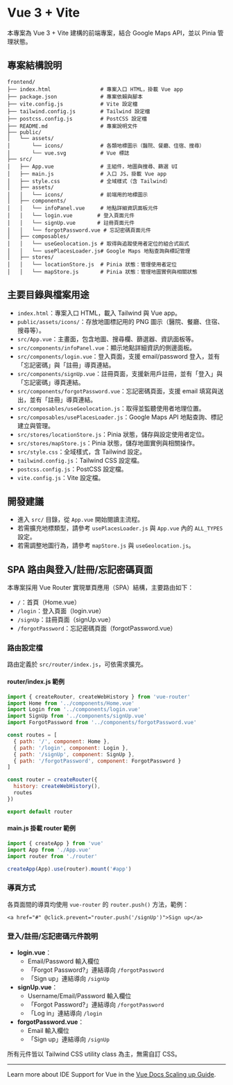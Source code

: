 # Vue 3 + Vite

本專案為 Vue 3 + Vite 建構的前端專案，結合 Google Maps API，並以 Pinia 管理狀態。

## 專案結構說明

```
frontend/
├── index.html                # 專案入口 HTML，掛載 Vue app
├── package.json              # 專案依賴與腳本
├── vite.config.js            # Vite 設定檔
├── tailwind.config.js        # Tailwind 設定檔
├── postcss.config.js         # PostCSS 設定檔
├── README.md                 # 專案說明文件
├── public/
│   └── assets/
│       └── icons/            # 各類地標圖示（醫院、餐廳、住宿、搜尋）
│       └── vue.svg           # Vue 標誌
├── src/
│   ├── App.vue               # 主組件，地圖與搜尋、篩選 UI
│   ├── main.js               # 入口 JS，掛載 Vue app
│   ├── style.css             # 全域樣式（含 Tailwind）
│   ├── assets/
│   │   └── icons/            # 前端用的地標圖示
│   ├── components/
│   │   └── infoPanel.vue     # 地點詳細資訊面板元件
│   │   └── login.vue        # 登入頁面元件
│   │   └── signUp.vue       # 註冊頁面元件
│   │   └── forgotPassword.vue # 忘記密碼頁面元件
│   ├── composables/
│   │   └── useGeolocation.js # 取得與追蹤使用者定位的組合式函式
│   │   └── usePlacesLoader.js# Google Maps 地點查詢與標記管理
│   ├── stores/
│   │   └── locationStore.js  # Pinia 狀態：管理使用者定位
│   │   └── mapStore.js       # Pinia 狀態：管理地圖實例與相關狀態
```

## 主要目錄與檔案用途

- `index.html`：專案入口 HTML，載入 Tailwind 與 Vue app。
- `public/assets/icons/`：存放地圖標記用的 PNG 圖示（醫院、餐廳、住宿、搜尋等）。
- `src/App.vue`：主畫面，包含地圖、搜尋欄、篩選器、資訊面板等。
- `src/components/infoPanel.vue`：顯示地點詳細資訊的側邊面板。
- `src/components/login.vue`：登入頁面，支援 email/password 登入，並有「忘記密碼」與「註冊」導頁連結。
- `src/components/signUp.vue`：註冊頁面，支援新用戶註冊，並有「登入」與「忘記密碼」導頁連結。
- `src/components/forgotPassword.vue`：忘記密碼頁面，支援 email 填寫與送出，並有「註冊」導頁連結。
- `src/composables/useGeolocation.js`：取得並監聽使用者地理位置。
- `src/composables/usePlacesLoader.js`：Google Maps API 地點查詢、標記建立與管理。
- `src/stores/locationStore.js`：Pinia 狀態，儲存與設定使用者定位。
- `src/stores/mapStore.js`：Pinia 狀態，儲存地圖實例與相關操作。
- `src/style.css`：全域樣式，含 Tailwind 設定。
- `tailwind.config.js`：Tailwind CSS 設定檔。
- `postcss.config.js`：PostCSS 設定檔。
- `vite.config.js`：Vite 設定檔。

## 開發建議
- 進入 `src/` 目錄，從 `App.vue` 開始閱讀主流程。
- 若需擴充地標類型，請參考 `usePlacesLoader.js` 與 `App.vue` 內的 `ALL_TYPES` 設定。
- 若需調整地圖行為，請參考 `mapStore.js` 與 `useGeolocation.js`。

## SPA 路由與登入/註冊/忘記密碼頁面

本專案採用 Vue Router 實現單頁應用（SPA）結構，主要路由如下：

- `/`：首頁（Home.vue）
- `/login`：登入頁面（login.vue）
- `/signUp`：註冊頁面（signUp.vue）
- `/forgotPassword`：忘記密碼頁面（forgotPassword.vue）

### 路由設定檔
路由定義於 `src/router/index.js`，可依需求擴充。

#### router/index.js 範例
```js
import { createRouter, createWebHistory } from 'vue-router'
import Home from '../components/Home.vue'
import Login from '../components/login.vue'
import SignUp from '../components/signUp.vue'
import ForgotPassword from '../components/forgotPassword.vue'

const routes = [
  { path: '/', component: Home },
  { path: '/login', component: Login },
  { path: '/signUp', component: SignUp },
  { path: '/forgotPassword', component: ForgotPassword }
]

const router = createRouter({
  history: createWebHistory(),
  routes
})

export default router
```

#### main.js 掛載 router 範例
```js
import { createApp } from 'vue'
import App from './App.vue'
import router from './router'

createApp(App).use(router).mount('#app')
```

### 導頁方式
各頁面間的導頁均使用 `vue-router` 的 `router.push()` 方法，範例：

```vue
<a href="#" @click.prevent="router.push('/signUp')">Sign up</a>
```

### 登入/註冊/忘記密碼元件說明
- **login.vue**：
  - Email/Password 輸入欄位
  - 「Forgot Password?」連結導向 `/forgotPassword`
  - 「Sign up」連結導向 `/signUp`
- **signUp.vue**：
  - Username/Email/Password 輸入欄位
  - 「Forgot Password?」連結導向 `/forgotPassword`
  - 「Log in」連結導向 `/login`
- **forgotPassword.vue**：
  - Email 輸入欄位
  - 「Sign up」連結導向 `/signUp`

所有元件皆以 Tailwind CSS utility class 為主，無需自訂 CSS。

---

Learn more about IDE Support for Vue in the [Vue Docs Scaling up Guide](https://vuejs.org/guide/scaling-up/tooling.html#ide-support).
